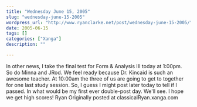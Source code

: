 ```yaml
---
title: "Wednesday June 15, 2005"
slug: "wednesday-june-15-2005"
wordpress_url: "http://www.ryanclarke.net/post/wednesday-june-15-2005/"
date: 2005-06-15
tags: []
categories: ["Xanga"]
description: ""

---
```


In other news, I take the final test for Form & Analysis III today at 1:00pm.  So do Minna and JRod. We feel ready because Dr. Kincaid is such an awesome teacher. At 10:00am the three of us are going to get to together for one last study session. So, I guess I might post later today to tell if I passed. In what would be my first ever double-post day. We'll see. I hope we get high scores!
 Ryan
Originally posted at classicalRyan.xanga.com
